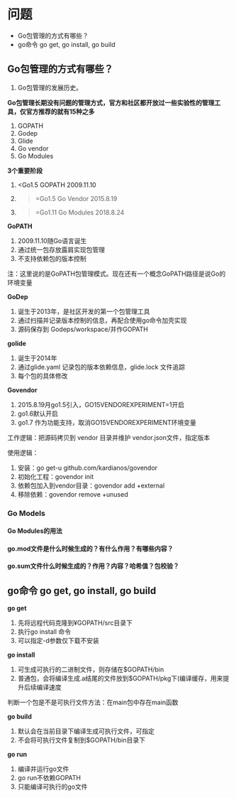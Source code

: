 # 问题

- Go包管理的方式有哪些？
- go命令 go get, go install, go build


## Go包管理的方式有哪些？

1. Go包管理的发展历史。

**Go包管理长期没有问题的管理方式，官方和社区都开放过一些实验性的管理工具，仅官方推荐的就有15种之多**

1. GOPATH
2. Godep
3. Glide
4. Go vendor
5. Go Modules

**3个重要阶段**
1. <Go1.5 GOPATH 2009.11.10
2. >=Go1.5 Go Vendor 2015.8.19
3. >=Go1.11 Go Modules 2018.8.24
   

**GoPATH**
1. 2009.11.10随Go语言诞生
2. 通过统一包存放露肩实现包管理
3. 不支持依赖包的版本控制

注：这里说的是GoPATH包管理模式。现在还有一个概念GoPATH路径是说Go的环境变量

**GoDep**

1. 诞生于2013年，是社区开发的第一个包管理工具
2. 通过扫描并记录版本控制的信息，再配合使用go命令加壳实现
3. 源码保存到 Godeps/workspace/并作GOPATH


**golide**

1. 诞生于2014年
2. 通过glide.yaml 记录包的版本依赖信息，glide.lock 文件追踪
3. 每个包的具体修改

**Govendor**

1. 2015.8.19月go1.5引入，GO15VENDOREXPERIMENT=1开启
2. go1.6默认开启
3. go1.7 作为功能支持，取消GO15VENDOREXPERIMENT环境变量

工作逻辑：把源码拷贝到 vendor 目录并维护 vendor.json文件，指定版本

使用逻辑：

1. 安装：go get-u github.com/kardianos/govendor
2. 初始化工程：govendor init
3. 依赖包加入到vendor目录：govendor add +external
4. 移除依赖：govendor remove +unused

### Go Models

#### Go Modules的用法

#### go.mod文件是什么时候生成的？有什么作用？有哪些内容？

#### go.sum文件什么时候生成的？作用？内容？哈希值？包校验？




## go命令 go get, go install, go build

**go get**

1. 先将远程代码克隆到¥GOPATH/src目录下
2. 执行go install 命令
3. 可以指定-d参数仅下载不安装

**go install**

1. 可生成可执行的二进制文件，则存储在$GOPATH/bin
2. 普通包，会将编译生成.a结尾的文件放到$GOPATH/pkg下(编译缓存，用来提升后续编译速度

判断一个包是不是可执行文件方法：在main包中存在main函数

**go build**

1. 默认会在当前目录下编译生成可执行文件，可指定
2. 不会将可执行文件复制到$GOPATH/bin目录下

**go run**

1. 编译并运行go文件
2. go run不依赖GOPATH
3. 只能编译可执行的go文件


